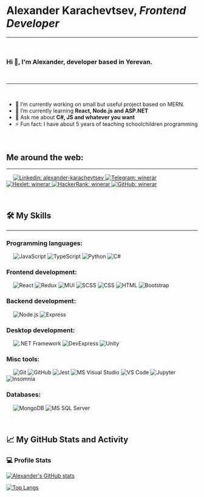 # Alexander Karachevtsev, *Frontend Developer*


-------------------
&emsp;
<h3 align="left">Hi 👋, I'm Alexander, developer based in Yerevan.</h3>
&emsp;

-------------------
&emsp;

- 🔭 I’m currently working on small but useful project based on MERN. 
- 🌱 I’m currently learning **React, Node.js and ASP.NET**
- 💬 Ask me about **C#, JS and whatever you want**
- ⚡ Fun fact: I have about 5 years of teaching schoolchildren programming

&emsp;

## Me around the web:
-------------------


&emsp;
<a href="https://www.linkedin.com/in/alexander-karachevtsev/">
    ![Linkedin: alexander-karachevtsev](https://img.shields.io/badge/-Alexander%20Karachevtsev-blue?style=flat-rounded&logo=Linkedin&logoColor=white)
</a>
<a href="https://t.me/winerar">
    ![Telegram: winerar](https://img.shields.io/badge/-winerar-blue?style=flat-rounded&logo=Telegram&logoColor=white)
</a>
<a href="https://ru.hexlet.io/u/winerar">
    ![Hexlet: winerar](https://img.shields.io/badge/-winerar-white?style=flat-rounded&logo=Hexlet&logoColor=black)
</a>
<a href="https://www.hackerrank.com/m_winerar">
    ![HackerRank: winerar](https://img.shields.io/badge/-m_winerar-2EC866?style=flat-rounded&logo=HackerRank&logoColor=white)
</a>
<a href="https://github.com/winerar">
    ![GitHub: winerar](https://img.shields.io/github/followers/winerar?label=follow&style=social)
</a>

&emsp;

## 🛠️ My Skills
-------------------
### Programming languages:
&emsp;
![JavaScript](https://img.shields.io/badge/-JavaScript-000?&logo=JavaScript)
![TypeScript](https://img.shields.io/badge/-TypeScript-000?&logo=TypeScript&logoColor=007ACC)
![Python](https://img.shields.io/badge/-Python-000?&logo=Python)
![C#](https://img.shields.io/badge/-C%23-000?&logo=CSharp)

### Frontend development:
&emsp;
![React](https://img.shields.io/badge/-React-000?&logo=React)
![Redux](https://img.shields.io/badge/-Redux-000?&logo=Redux)
![MUI](https://img.shields.io/badge/-MUI-000?&logo=MUI)
![SCSS](https://img.shields.io/badge/-SCSS-000?&logo=Sass)
![CSS](https://img.shields.io/badge/-CSS-000?&logo=CSS3)
![HTML](https://img.shields.io/badge/-HTML-000?&logo=HTML5)
![Bootstrap](https://img.shields.io/badge/-Bootstrap-000?&logo=bootstrap)

### Backend development:
&emsp;
![Node.js](https://img.shields.io/badge/-Node%2Ejs-000?&logo=Node%2Ejs)
![Express](https://img.shields.io/badge/-Express-000?&logo=Express)

### Desktop development:
&emsp;
![.NET Framework](https://img.shields.io/badge/-%2ENET%20Framework-000?&logo=dotnet)
![DevExpress](https://img.shields.io/badge/-DevExpress-000?&logo=DevExpress)
![Unity](https://img.shields.io/badge/-Unity-000?&logo=Unity)

### Misc tools:
&emsp;
![Git](https://img.shields.io/badge/-Git-000?&logo=Git)
![GitHub](https://img.shields.io/badge/-GitHub-000?&logo=GitHub)
![Jest](https://img.shields.io/badge/-Jest-000?&logo=Jest)
![MS Visual Studio](https://img.shields.io/badge/-Visual%20Studio-000?&logo=Visual-Studio)
![VS Code](https://img.shields.io/badge/-VS%20Code-000?&logo=Visual-Studio-Code)
![Jupyter](https://img.shields.io/badge/-Jupyter-000?&logo=Jupyter)
![Insomnia](https://img.shields.io/badge/-Insomnia-000?&logo=Insomnia)

<!--
### Services & Frameworks: 
&emsp;
![Hasura](https://img.shields.io/badge/-Hasura-000?&logo=Hasura)
![Auth0](https://img.shields.io/badge/-Auth0-000?&logo=Auth0)
![Serverless](https://img.shields.io/badge/-Serverless-000?&logo=Serverless)
-->

### Databases:
&emsp;
![MongoDB](https://img.shields.io/badge/-MongoDB-000?&logo=MongoDB)
![MS SQL Server](https://img.shields.io/badge/-Microsoft%20SQL%20Server-000?&logo=Microsoft%20SQL%20Server)
<!--
### SRE & DevOps:
&emsp;
![AWS](https://img.shields.io/badge/-AWS-000?&logo=Amazon-AWS)
![Azure](https://img.shields.io/badge/-Azure-000?&logo=Microsoft-Azure)
![Terraform](https://img.shields.io/badge/-Terraform-000?&logo=Terraform)
![Kubernetes](https://img.shields.io/badge/-Kubernetes-000?&logo=Kubernetes)
![Consul](https://img.shields.io/badge/-Consul-000?&logo=Consul)
![Prometheus](https://img.shields.io/badge/-Prometheus-000?&logo=Prometheus)
![Grafana](https://img.shields.io/badge/-Grafana-000?&logo=Grafana)
![Nginx](https://img.shields.io/badge/-Nginx-000?&logo=Nginx)
![Chef](https://img.shields.io/badge/-Chef-000?&logo=Chef)
-->

&emsp;

## 📈 My GitHub Stats and Activity

### 💻 Profile Stats

[![Alexander's GitHub stats](https://github-readme-stats.vercel.app/api?username=winerar)](https://github.com/anuraghazra/github-readme-stats)

[![Top Langs](https://github-readme-stats.vercel.app/api/top-langs/?username=winerar&layout=compact)](https://github.com/anuraghazra/github-readme-stats)

<!--
### 🔥 Streak Stats

![Berkeli's GitHub stats](https://github-readme-streak-stats.herokuapp.com/?user=berkeli&theme=tokyonight)

### 📊 Contribution Stats

<img alt="Berkeli's Activity Graph" src="https://github-readme-activity-graph.cyclic.app/graph/?username=winerar&bg_color=1F222E&color=F8D866&line=F85D7F&point=FFFFFF&hide_border=true" />

------
Credit: [Berkeli](https://github.com/Berkeli)
Last Edited on: 06/21/2023
-->
<!--
[![Anurag's GitHub stats](https://github-readme-stats.vercel.app/api?username=winerar)](https://github.com/anuraghazra/github-readme-stats)

[![Top Langs](https://github-readme-stats.vercel.app/api/top-langs/?username=winerar&layout=compact)](https://github.com/anuraghazra/github-readme-stats)
-->
<!--
**winerar/winerar** is a ✨ _special_ ✨ repository because its `README.md` (this file) appears on your GitHub profile.

Here are some ideas to get you started:

- 🔭 I’m currently working on ...
- 🌱 I’m currently learning ...
- 👯 I’m looking to collaborate on ...
- 🤔 I’m looking for help with ...
- 💬 Ask me about ...
- 📫 How to reach me: ...
- 😄 Pronouns: ...
- ⚡ Fun fact: ...
-->

